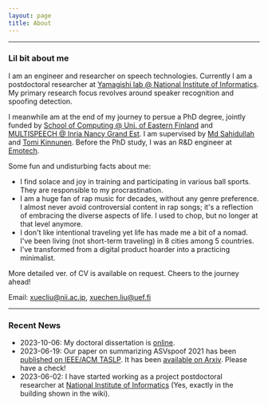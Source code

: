 ```yaml
---
layout: page
title: About
---
```


-------------------
### Lil bit about me
I am an engineer and researcher on speech technologies. Currently I am a postdoctoral researcher at [Yamagishi lab @ National Institute of Informatics](https://nii-yamagishilab.github.io/). My primary research focus revolves around speaker recognition and spoofing detection.

I meanwhile am at the end of my journey to persue a PhD degree, jointly funded by [School of Computing @ Uni. of Eastern Finland](http://www.uef.fi/en/web/cs) and [MULTISPEECH @ Inria Nancy Grand Est](https://team.inria.fr/multispeech/). I am supervised by [Md Sahidullah](https://scholar.google.co.in/citations?user=jRcYfsQAAAAJ&hl=en) and [Tomi Kinnunen](http://cs.joensuu.fi/pages/tkinnu/webpage/). Before the PhD study, I was an R&D engineer at [Emotech](https://www.linkedin.com/company/emotech-ltd/).

Some fun and undisturbing facts about me:
* I find solace and joy in training and participating in various ball sports. They are responsible to my procrastination.
* I am a huge fan of rap music for decades, without any genre preference. I almost never avoid controversial content in rap songs; it's a reflection of embracing the diverse aspects of life. I used to chop, but no longer at that level anymore.
* I don't like intentional traveling yet life has made me a bit of a nomad. I've been living (not short-term traveling) in 8 cities among 5 countries.
* I've transformed from a digital product hoarder into a practicing minimalist.

More detailed ver. of CV is available on request. Cheers to the journey ahead!

Email: xuecliu@nii.ac.jp, xuechen.liu@uef.fi

-------------------
### Recent News
* 2023-10-06: My doctoral dissertation is [online](http://urn.fi/URN:ISBN:978-952-61-4981-3).
* 2023-06-19: Our paper on summarizing ASVspoof 2021 has been [published on IEEE/ACM TASLP](https://ieeexplore.ieee.org/document/10155166). It has been [available on Arxiv](https://arxiv.org/abs/2210.02437). Please have a check!
* 2023-06-02: I have started working as a project postdoctoral researcher at [National Institute of Informatics](https://en.wikipedia.org/wiki/National_Institute_of_Informatics) (Yes, exactly in the building shown in the wiki).
<!-- * 2023-05-18: Two papers got accepted into Interspeech 2023. -->
<!-- * 2022-10-10: Our paper on ASVspoof 2021 has been submitted and [available on Arxiv](https://arxiv.org/abs/2210.02437). Please have a check! -->
<!-- * 2022-05-15: I started a summer research attachment at A*STAR @ Singapore. -->
<!-- * 2022-04-21: Three papers got accepted into Speaker Odyssey 2022. -->
<!-- * 2022-01-22: One paper got accepted into ICASSP 2022. -->
<!-- * 2021-10-15: One paper got accepted into SPL 2021. -->
<!-- * 2021-09-10: Two papers got accepted into ASRU 2021. -->
<!-- * 2021-01-30: One paper got accepted into ISCAS 2021. -->
<!-- * 2020-12-21: One patent I got involved last year at Emotech got accepted. -->
